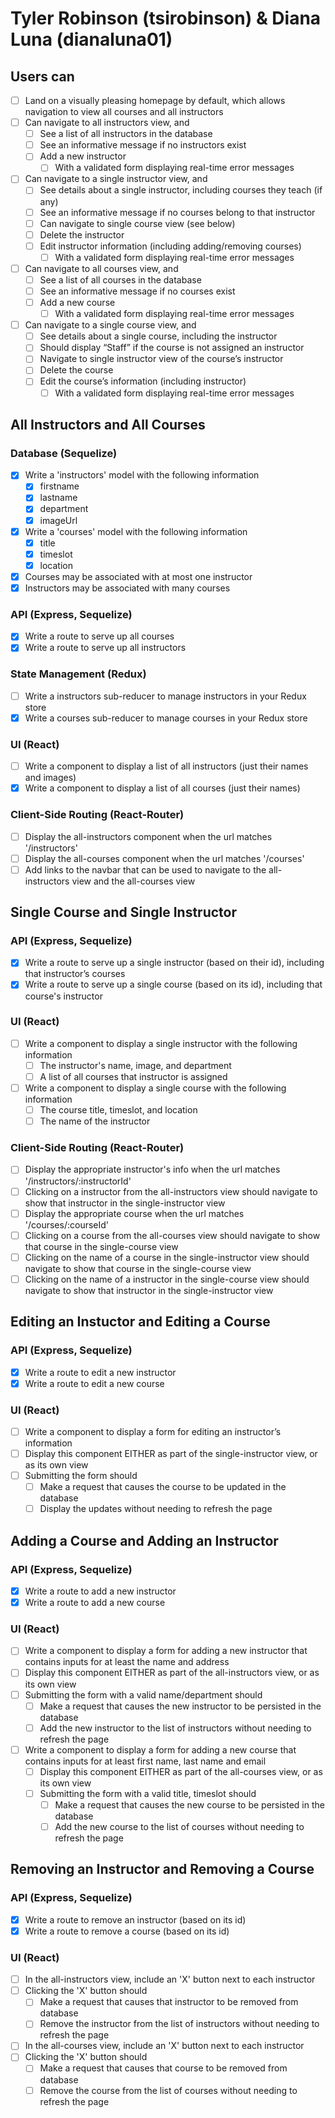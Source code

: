 # Tyler Robinson (tsirobinson) & Diana Luna (dianaluna01)
## Users can
- [ ] Land on a visually pleasing homepage by default, which allows navigation to view all courses and all instructors
- [ ] Can navigate to all instructors view, and
    - [ ] See a list of all instructors in the database
    - [ ] See an informative message if no instructors exist
    - [ ] Add a new instructor
        - [ ] With a validated form displaying real-time error messages
- [ ] Can navigate to a single instructor view, and
    - [ ] See details about a single instructor, including courses they teach (if any) 
    - [ ] See an informative message if no courses belong to that instructor
    - [ ] Can navigate to single course view (see below)
    - [ ] Delete the instructor 
    - [ ] Edit instructor information (including adding/removing courses)
        - [ ] With a validated form displaying real-time error messages
- [ ] Can navigate to all courses view, and
    - [ ] See a list of all courses in the database
    - [ ] See an informative message if no courses exist
    - [ ] Add a new course
        - [ ] With a validated form displaying real-time error messages
- [ ] Can navigate to a single course view, and
    - [ ] See details about a single course, including the instructor
    - [ ] Should display “Staff” if the course is not assigned an instructor
    - [ ] Navigate to single instructor view of the course’s instructor
    - [ ] Delete the course
    - [ ] Edit the course’s information (including instructor)
        - [ ] With a validated form displaying real-time error messages

## All Instructors and All Courses
### Database (Sequelize)
- [X] Write a 'instructors' model with the following information
    - [X] firstname
    - [X] lastname
    - [X] department
    - [X] imageUrl
- [X] Write a 'courses' model with the following information
    - [X] title
    - [X] timeslot
    - [X] location
- [X] Courses may be associated with at most one instructor
- [X] Instructors may be associated with many courses
### API (Express, Sequelize)
- [X] Write a route to serve up all courses
- [X] Write a route to serve up all instructors
### State Management (Redux)
- [ ] Write a instructors sub-reducer to manage instructors in your Redux store
- [X] Write a courses sub-reducer to manage courses in your Redux store
### UI (React)
- [ ] Write a component to display a list of all instructors (just their names and images)
- [X] Write a component to display a list of all courses (just their names)
### Client-Side Routing (React-Router)
- [ ] Display the all-instructors component when the url matches '/instructors'
- [ ] Display the all-courses component when the url matches '/courses'
- [ ] Add links to the navbar that can be used to navigate to the all-instructors view and the all-courses view

## Single Course and Single Instructor
### API (Express, Sequelize)
- [X] Write a route to serve up a single instructor (based on their id), including that instructor’s courses
- [X] Write a route to serve up a single course (based on its id), including that course's instructor
### UI (React)
- [ ] Write a component to display a single instructor with the following information
    - [ ] The instructor's name, image, and department
    - [ ] A list of all courses that instructor is assigned
- [ ] Write a component to display a single course with the following information
    - [ ] The course title, timeslot, and location
    - [ ] The name of the instructor 
### Client-Side Routing (React-Router)
- [ ] Display the appropriate instructor's info when the url matches '/instructors/:instructorId'
- [ ] Clicking on a instructor from the all-instructors view should navigate to show that instructor in the single-instructor view
- [ ] Display the appropriate course when the url matches '/courses/:courseId'
- [ ] Clicking on a course from the all-courses view should navigate to show that course in the single-course view
- [ ] Clicking on the name of a course in the single-instructor view should navigate to show that course in the single-course view
- [ ] Clicking on the name of a instructor in the single-course view should navigate to show that instructor in the single-instructor view

## Editing an Instuctor and Editing a Course
### API (Express, Sequelize)
- [X] Write a route to edit a new instructor
- [X] Write a route to edit a new course
### UI (React)
- [ ] Write a component to display a form for editing an instructor’s information
- [ ] Display this component EITHER as part of the single-instructor view, or as its own view
- [ ] Submitting the form should
    - [ ] Make a request that causes the course to be updated in the database
    - [ ] Display the updates without needing to refresh the page

## Adding a Course and Adding an Instructor
### API (Express, Sequelize)
- [X] Write a route to add a new instructor
- [X] Write a route to add a new course
### UI (React)
- [ ] Write a component to display a form for adding a new instructor that contains inputs for at least the name and address
- [ ] Display this component EITHER as part of the all-instructors view, or as its own view
- [ ] Submitting the form with a valid name/department should
    - [ ] Make a request that causes the new instructor to be persisted in the database
    - [ ] Add the new instructor to the list of instructors without needing to refresh the page
- [ ] Write a component to display a form for adding a new course that contains inputs for at least first name, last name and email
    - [ ] Display this component EITHER as part of the all-courses view, or as its own view
    - [ ] Submitting the form with a valid title, timeslot should
        - [ ] Make a request that causes the new course to be persisted in the database
        - [ ] Add the new course to the list of courses without needing to refresh the page

## Removing an Instructor and Removing a Course
### API (Express, Sequelize)
- [X] Write a route to remove an instructor (based on its id)
- [X] Write a route to remove a course (based on its id)
### UI (React)
- [ ] In the all-instructors view, include an 'X' button next to each instructor
- [ ] Clicking the 'X' button should
    - [ ] Make a request that causes that instructor to be removed from database
    - [ ] Remove the instructor from the list of instructors without needing to refresh the page
- [ ] In the all-courses view, include an 'X' button next to each instructor
- [ ] Clicking the 'X' button should
    - [ ] Make a request that causes that course to be removed from database
    - [ ] Remove the course from the list of courses without needing to refresh the page
